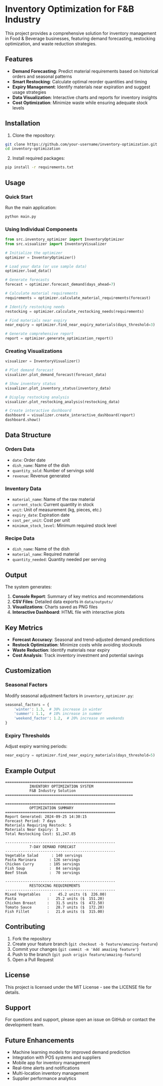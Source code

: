 # Inventory Optimization for F&B Industry

This project provides a comprehensive solution for inventory management in Food & Beverage businesses, featuring demand forecasting, restocking optimization, and waste reduction strategies.

## Features

-   **Demand Forecasting**: Predict material requirements based on historical orders and seasonal patterns
-   **Smart Restocking**: Calculate optimal reorder quantities and timing
-   **Expiry Management**: Identify materials near expiration and suggest usage strategies
-   **Data Visualization**: Interactive charts and reports for inventory insights
-   **Cost Optimization**: Minimize waste while ensuring adequate stock levels

## Installation

1. Clone the repository:

```bash
git clone https://github.com/your-username/inventory-optimization.git
cd inventory-optimization
```

2. Install required packages:

```bash
pip install -r requirements.txt
```

## Usage

### Quick Start

Run the main application:

```bash
python main.py
```

### Using Individual Components

```python
from src.inventory_optimizer import InventoryOptimizer
from src.visualizer import InventoryVisualizer

# Initialize the optimizer
optimizer = InventoryOptimizer()

# Load your data (or use sample data)
optimizer.load_data()

# Generate forecasts
forecast = optimizer.forecast_demand(days_ahead=7)

# Calculate material requirements
requirements = optimizer.calculate_material_requirements(forecast)

# Identify restocking needs
restocking = optimizer.calculate_restocking_needs(requirements)

# Find materials near expiry
near_expiry = optimizer.find_near_expiry_materials(days_threshold=3)

# Generate comprehensive report
report = optimizer.generate_optimization_report()
```

### Creating Visualizations

```python
visualizer = InventoryVisualizer()

# Plot demand forecast
visualizer.plot_demand_forecast(forecast_data)

# Show inventory status
visualizer.plot_inventory_status(inventory_data)

# Display restocking analysis
visualizer.plot_restocking_analysis(restocking_data)

# Create interactive dashboard
dashboard = visualizer.create_interactive_dashboard(report)
dashboard.show()
```

## Data Structure

### Orders Data

-   `date`: Order date
-   `dish_name`: Name of the dish
-   `quantity_sold`: Number of servings sold
-   `revenue`: Revenue generated

### Inventory Data

-   `material_name`: Name of the raw material
-   `current_stock`: Current quantity in stock
-   `unit`: Unit of measurement (kg, pieces, etc.)
-   `expiry_date`: Expiration date
-   `cost_per_unit`: Cost per unit
-   `minimum_stock_level`: Minimum required stock level

### Recipe Data

-   `dish_name`: Name of the dish
-   `material_name`: Required material
-   `quantity_needed`: Quantity needed per serving

## Output

The system generates:

1. **Console Report**: Summary of key metrics and recommendations
2. **CSV Files**: Detailed data exports in `data/outputs/`
3. **Visualizations**: Charts saved as PNG files
4. **Interactive Dashboard**: HTML file with interactive plots

## Key Metrics

-   **Forecast Accuracy**: Seasonal and trend-adjusted demand predictions
-   **Restock Optimization**: Minimize costs while avoiding stockouts
-   **Waste Reduction**: Identify materials near expiry
-   **Cost Analysis**: Track inventory investment and potential savings

## Customization

### Seasonal Factors

Modify seasonal adjustment factors in `inventory_optimizer.py`:

```python
seasonal_factors = {
    'winter': 1.3,  # 30% increase in winter
    'summer': 1.1,  # 10% increase in summer
    'weekend_factor': 1.2,  # 20% increase on weekends
}
```

### Expiry Thresholds

Adjust expiry warning periods:

```python
near_expiry = optimizer.find_near_expiry_materials(days_threshold=5)
```

## Example Output

```
==========================================================
           INVENTORY OPTIMIZATION SYSTEM
           F&B Industry Solution
==========================================================

==================================================
           OPTIMIZATION SUMMARY
==================================================
Report Generated: 2024-09-25 14:30:15
Forecast Period: 7 days
Materials Requiring Restock: 5
Materials Near Expiry: 3
Total Restocking Cost: $1,247.85

--------------------------------------------------
           7-DAY DEMAND FORECAST
--------------------------------------------------
Vegetable Salad      : 140 servings
Pasta Marinara      : 126 servings
Chicken Curry       : 105 servings
Fish Soup           :  84 servings
Beef Steak          :  70 servings

--------------------------------------------------
           RESTOCKING REQUIREMENTS
--------------------------------------------------
Mixed Vegetables    :   45.2 units ($  226.00)
Pasta              :   25.2 units ($  151.20)
Chicken Breast     :   31.5 units ($  472.50)
Tomato Sauce       :   28.7 units ($  172.20)
Fish Fillet        :   21.0 units ($  315.00)
```

## Contributing

1. Fork the repository
2. Create your feature branch (`git checkout -b feature/amazing-feature`)
3. Commit your changes (`git commit -m 'Add amazing feature'`)
4. Push to the branch (`git push origin feature/amazing-feature`)
5. Open a Pull Request

## License

This project is licensed under the MIT License - see the LICENSE file for details.

## Support

For questions and support, please open an issue on GitHub or contact the development team.

## Future Enhancements

-   Machine learning models for improved demand prediction
-   Integration with POS systems and suppliers
-   Mobile app for inventory management
-   Real-time alerts and notifications
-   Multi-location inventory management
-   Supplier performance analytics
